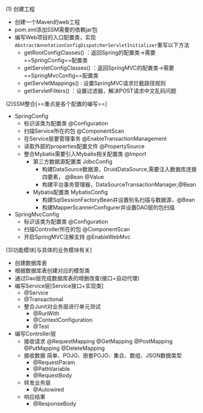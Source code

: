 (1) 创建工程

* 创建一个Maven的web工程
* pom.xml添加SSM需要的依赖jar包
* 编写Web项目的入口配置类，实现`AbstractAnnotationConfigDispatcherServletInitializer`重写以下方法
    * getRootConfigClasses()	：返回Spring的配置类->需要==SpringConfig==配置类
    * getServletConfigClasses() ：返回SpringMVC的配置类->需要==SpringMvcConfig==配置类
    * getServletMappings()      : 设置SpringMVC请求拦截路径规则
    * getServletFilters()       ：设置过滤器，解决POST请求中文乱码问题

(2)SSM整合[==重点是各个配置的编写==]

* SpringConfig
    * 标识该类为配置类 @Configuration
    * 扫描Service所在的包 @ComponentScan
    * 在Service层要管理事务 @EnableTransactionManagement
    * 读取外部的properties配置文件 @PropertySource
    * 整合Mybatis需要引入Mybatis相关配置类 @Import
        * 第三方数据源配置类 JdbcConfig
            * 构建DataSource数据源，DruidDataSource,需要注入数据库连接四要素， @Bean @Value
            * 构建平台事务管理器，DataSourceTransactionManager,@Bean
        * Mybatis配置类 MybatisConfig
            * 构建SqlSessionFactoryBean并设置别名扫描与数据源，@Bean
            * 构建MapperScannerConfigurer并设置DAO层的包扫描
* SpringMvcConfig
    * 标识该类为配置类 @Configuration
    * 扫描Controller所在的包 @ComponentScan
    * 开启SpringMVC注解支持 @EnableWebMvc

(3)功能模块[与具体的业务模块有关]

* 创建数据库表
* 根据数据库表创建对应的模型类
* 通过Dao层完成数据库表的增删改查(接口+自动代理)
* 编写Service层[Service接口+实现类]
    * @Service
    * @Transactional
    * 整合Junit对业务层进行单元测试
        * @RunWith
        * @ContextConfiguration
        * @Test
* 编写Controller层
    * 接收请求 @RequestMapping @GetMapping @PostMapping @PutMapping @DeleteMapping
    * 接收数据 简单、POJO、嵌套POJO、集合、数组、JSON数据类型
        * @RequestParam
        * @PathVariable
        * @RequestBody
    * 转发业务层
        * @Autowired
    * 响应结果
        * @ResponseBody
